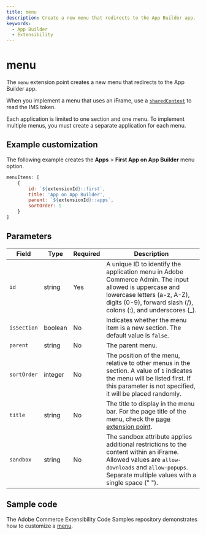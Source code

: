 ```yaml
---
title: menu
description: Create a new menu that redirects to the App Builder app.
keywords:
  - App Builder
  - Extensibility
---
```


# menu

The `menu` extension point creates a new menu that redirects to the App Builder app.

When you implement a menu that uses an iFrame, use a [`sharedContext`](./index.md#shared-contexts) to read the IMS token.

Each application is limited to one section and one menu. To implement multiple menus, you must create a separate application for each menu.

## Example customization

The following example creates the **Apps** > **First App on App Builder** menu option.

```javascript
menuItems: [
    {
        id: `${extensionId}::first`,
        title: 'App on App Builder',
        parent: `${extensionId}::apps`,
        sortOrder: 1
    }
]
```

## Parameters

| Field | Type | Required | Description |
| --- | --- | --- | --- |
| `id` | string | Yes | A unique ID to identify the application menu in Adobe Commerce Admin. The input allowed is uppercase and lowercase letters (a-z, A-Z), digits (0-9), forward slash (/), colons (:), and underscores (_). |
| `isSection` | boolean | No | Indicates whether the menu item is a new section. The default value is `false`. |
| `parent` | string | No | The parent menu. |
| `sortOrder` | integer | No | The position of the menu, relative to other menus in the section. A value of `1` indicates the menu will be listed first. If this parameter is not specified, it will be placed randomly.
| `title`  | string | No | The title to display in the menu bar. For the page title of the menu, check the [page extension point](./page.md). |
| `sandbox` | string | No | The sandbox attribute applies additional restrictions to the content within an iFrame. Allowed values are `allow-downloads` and `allow-popups`. Separate multiple values with a single space (" "). |

## Sample code

The Adobe Commerce Extensibility Code Samples repository demonstrates how to customize a [menu](https://github.com/adobe/adobe-commerce-samples/tree/main/admin-ui-sdk/menu/custom-menu).

